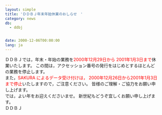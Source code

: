 ```yaml
---
layout: simple
title: 'ＤＤＢＪ年末年始休業のおしらせ　'
category: news
db:
  - ddbj


date: 2000-12-06T00:00:00
lang: ja
---
```


ＤＤＢＪでは，年末・年始の業務を<font color="red">2000年12月29日から 2001年1月3日まで</font>休業いたします。 この間は，アクセッション番号の発行をはじめとするほとんどの業務を停止します。<br>また，<font color="red">SAKURA によるデータ受け付けは， 2000年12月26日から2001年1月3日まで停止</font>いたしますので，ご注意ください。 皆様のご理解・ご協力をお願い申し上げます。<br>では，よい年をお迎えくださいませ。 新世紀もどうぞ宜しくお願い申し上げます。<br>ＤＤＢＪ
